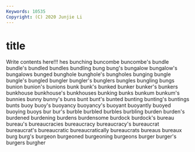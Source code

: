 ```yaml
---
Keywords: 10535
Copyright: (C) 2020 Junjie Li
---
```


# title

Write contents here!!!
hes 
bunching 
buncombe 
buncombe's 
bundle
bundle's 
bundled 
bundles 
bundling 
bung 
bung's 
bungalow 
bungalow's 
bungalows 
bunged
bunghole 
bunghole's 
bungholes 
bunging 
bungle 
bungle's 
bungled 
bungler 
bungler's 
bunglers
bungles 
bungling 
bungs 
bunion 
bunion's 
bunions 
bunk 
bunk's 
bunked 
bunker
bunker's 
bunkers 
bunkhouse 
bunkhouse's 
bunkhouses 
bunking 
bunks 
bunkum 
bunkum's 
bunnies
bunny 
bunny's 
buns 
bunt 
bunt's 
bunted 
bunting 
bunting's 
buntings 
bunts
buoy 
buoy's 
buoyancy 
buoyancy's 
buoyant 
buoyantly 
buoyed 
buoying 
buoys 
bur
bur's 
burble 
burbled 
burbles 
burbling 
burden 
burden's 
burdened 
burdening 
burdens
burdensome 
burdock 
burdock's 
bureau 
bureau's 
bureaucracies 
bureaucracy 
bureaucracy's 
bureaucrat 
bureaucrat's
bureaucratic 
bureaucratically 
bureaucrats 
bureaus 
bureaux 
burg 
burg's 
burgeon 
burgeoned 
burgeoning
burgeons 
burger 
burger's 
burgers 
burgher 
